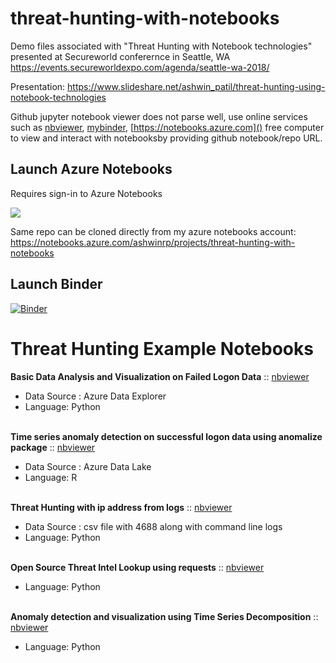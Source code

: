 # threat-hunting-with-notebooks

Demo files associated with "Threat Hunting with Notebook technologies" presented at Secureworld conferernce in Seattle, WA 
<br>https://events.secureworldexpo.com/agenda/seattle-wa-2018/

Presentation: https://www.slideshare.net/ashwin_patil/threat-hunting-using-notebook-technologies

Github jupyter notebook viewer does not parse well, use online services such as [nbviewer](https://nbviewer.jupyter.org), [mybinder](https://mybinder.org/), [https://notebooks.azure.com]() free computer to view and interact with notebooksby providing github notebook/repo URL.

## Launch Azure Notebooks

Requires sign-in to Azure Notebooks

<a href="https://notebooks.azure.com/import/gh/ashwin-patil/threat-hunting-with-notebooks">
<img src="https://notebooks.azure.com/launch.png" />
</a>

Same repo can be cloned directly from my azure notebooks account: 
<br> https://notebooks.azure.com/ashwinrp/projects/threat-hunting-with-notebooks

## Launch Binder
[![Binder](https://mybinder.org/badge_logo.svg)](https://mybinder.org/v2/gh/ashwin-patil/threat-hunting-with-notebooks.git/master)


# Threat Hunting Example Notebooks

**Basic Data Analysis and Visualization on Failed Logon Data** :: [nbviewer](https://nbviewer.jupyter.org/github/ashwin-patil/threat-hunting-with-notebooks/blob/master/Azure%20Data%20Explorer-%20Kqlmagic%20Demo.ipynb)
 - Data Source : Azure Data Explorer
 - Language: Python

<br>**Time series anomaly detection on successful logon data using anomalize package** :: [nbviewer](https://nbviewer.jupyter.org/github/ashwin-patil/threat-hunting-with-notebooks/blob/master/Azure%20Data%20Lake%20with%20anomalize%20R%20Demo.ipynb)
 - Data Source : Azure Data Lake
 - Language: R


<br>**Threat Hunting with ip address from logs** :: [nbviewer](https://nbviewer.jupyter.org/github/ashwin-patil/threat-hunting-with-notebooks/blob/master/threat-hunting-with-ipaddress-from-logs-Public.ipynb)
 - Data Source : csv file with 4688 along with command line logs
 - Language: Python


<br>**Open Source Threat Intel Lookup using requests** :: [nbviewer](https://nbviewer.jupyter.org/github/ashwin-patil/threat-hunting-with-notebooks/blob/master/Open%20Source%20Threat%20Intel%20lookup%20using%20Requests%20API.ipynb)
 - Language: Python

<br>**Anomaly detection and visualization using Time Series Decomposition** :: [nbviewer](https://nbviewer.jupyter.org/github/ashwin-patil/threat-hunting-with-notebooks/blob/master/Jupyterthon-TimeSeries%20Demo.ipynb)
 - Language: Python